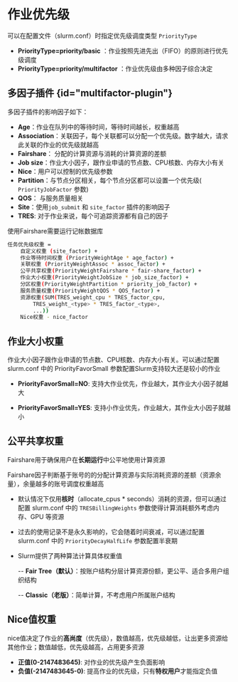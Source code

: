 # 作业优先级

可以在配置文件（slurm.conf）时指定优先级调度类型 `PriorityType`

- **PriorityType=priority/basic** ：作业按照先进先出（FIFO）的原则进行优先级调度
- **PriorityType=priority/multifactor** ：作业优先级由多种因子综合决定



## 多因子插件 {id="multifactor-plugin"}

多因子插件的影响因子如下：

- **Age**：作业在队列中的等待时间，等待时间越长，权重越高
- **Association**：关联因子，每个关联都可以分配一个优先级。数字越大，请求此关联的作业的优先级就越高
- **Fairshare**： 分配的计算资源与消耗的计算资源的差额
- **Job size**：作业大小因子，跟作业申请的节点数、CPU核数、内存大小有关
- **Nice**：用户可以控制的优先级参数
- **Partition**：与节点分区相关，每个节点分区都可以设置一个优先级( `PriorityJobFactor` 参数)
- **QOS**： 与服务质量相关
- **Site**：使用`job_submit` 和 `site_factor` 插件的影响因子
- **TRES**: 对于作业来说，每个可追踪资源都有自己的因子

<note>使用Fairshare需要运行记帐数据库</note>

```bash
任务优先级权重 =
	自定义权重 (site_factor) +
	作业等待时间权重 (PriorityWeightAge * age_factor) +
	关联权重 (PriorityWeightAssoc * assoc_factor) +
    公平共享权重(PriorityWeightFairshare * fair-share_factor) +
	作业大小权重(PriorityWeightJobSize * job_size_factor) +
	分区权重(PriorityWeightPartition * priority_job_factor) +
	服务质量权重(PriorityWeightQOS * QOS_factor) +
	资源权重(SUM(TRES_weight_cpu * TRES_factor_cpu,
	    TRES_weight_<type> * TRES_factor_<type>,
	    ...))
	Nice权重 - nice_factor
```



## 作业大小权重

作业大小因子跟作业申请的节点数、CPU核数、内存大小有关。可以通过配置 slurm.conf 中的 PriorityFavorSmall 参数配置Slurm支持较大还是较小的作业

- **PriorityFavorSmall=NO**:  支持大作业优先，作业越大，其作业大小因子就越大

- **PriorityFavorSmall=YES**: 支持小作业优先，作业越大，其作业大小因子就越小



## 公平共享权重

Fairshare用于确保用户在**长期运行**中公平地使用计算资源

Fairshare因子判断基于账号的的分配计算资源与实际消耗资源的差额（资源余量），余量越多的账号调度权重越高

- 默认情况下仅用**核时**（allocate_cpus * seconds）消耗的资源，但可以通过配置 slurm.conf 中的 `TRESBillingWeights` 参数使得计算消耗额外考虑内存、GPU 等资源

- 过去的使用记录不是永久影响的，它会随着时间衰减，可以通过配置 slurm.conf 中的 `PriorityDecayHalfLife` 参数配置半衰期

- Slurm提供了两种算法计算具体权重值

  -- **Fair Tree（默认）**：按账户结构分层计算资源份额，更公平、适合多用户组织结构

  -- **Classic（老版）**：简单计算，不考虑用户所属账户结构



## Nice值权重

nice值决定了作业的**高尚度**（优先级），数值越高，优先级越低，让出更多资源给其他作业；数值越低，优先级越高，占用更多资源

- **正值(0-2147483645)**: 对作业的优先级产生负面影响
- **负值(-2147483645-0)**: 提高作业的优先级，只有**特权用户**才能指定负值
